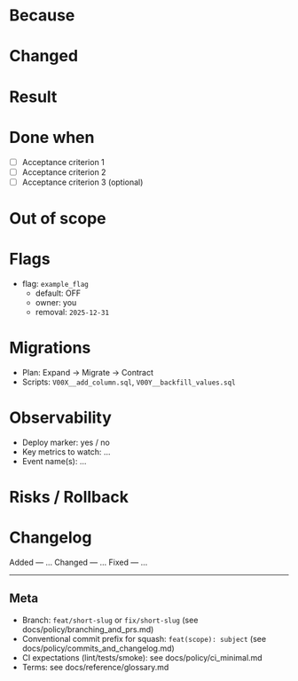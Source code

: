 <!--
Intent-first PR template
Read the checklist; delete guidance before submitting.
Terms link to the Glossary: docs/reference/glossary.md
-->

# Because
<!-- One crisp sentence on the pain, risk, or opportunity.
Example: "Chef cannot save drafts across sessions, causing data loss on refresh." -->

# Changed
<!-- Minimal surfaces touched; be explicit about what you did NOT change. -->

# Result
<!-- User/system outcome. Screenshots or brief notes if applicable. -->

# Done when
- [ ] Acceptance criterion 1
- [ ] Acceptance criterion 2
- [ ] Acceptance criterion 3 (optional)

# Out of scope
<!-- Temptations you explicitly skipped; create Issues for follow-ups. -->

# Flags
<!-- Feature flags changed/added. One per line: name, default, owner, planned removal date.
See: docs/policy/env_and_secrets.md -->
- flag: `example_flag`
  - default: OFF
  - owner: you
  - removal: `2025-12-31`

# Migrations
<!-- Note if schema/data changes follow Expand → Migrate → Contract.
Add script names like `migrations/sql/V00X__desc.sql`.
See: docs/policy/ci_cd_constitution.md -->
- Plan: Expand → Migrate → Contract
- Scripts: `V00X__add_column.sql`, `V00Y__backfill_values.sql`

# Observability
<!-- How this shows up in logs/metrics/events; add deploy markers as needed.
Include version, tenant_id, request_id, correlation_id. -->
- Deploy marker: yes / no
- Key metrics to watch: …
- Event name(s): …

# Risks / Rollback
<!-- What could go wrong and how to revert (artifact rollback or flag OFF). -->

# Changelog
<!-- One human sentence for release notes (Keep a Changelog style).
See: docs/policy/commits_and_changelog.md -->
Added — …
Changed — …
Fixed — …

---

## Meta

- Branch: `feat/short-slug` or `fix/short-slug` (see docs/policy/branching_and_prs.md)
- Conventional commit prefix for squash: `feat(scope): subject` (see docs/policy/commits_and_changelog.md)
- CI expectations (lint/tests/smoke): see docs/policy/ci_minimal.md
- Terms: see docs/reference/glossary.md

